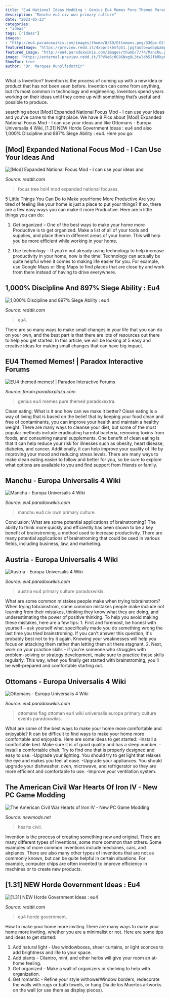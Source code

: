 ```yaml
---
title: "Eu4 National Ideas Modding : Genius Eu4 Memes Pure Themed Paradoxextra"
description: "Manchu eu4 civ own primary culture"
date: "2023-05-23"
categories:
- "ideas"
tags: ["ideas"]
images:
- "http://eu4.paradoxwikis.com/images/thumb/8/89/Ottomans.png/330px-Ottomans.png"
featuredImage: "https://preview.redd.it/4xbprsk6mfp51.jpg?auto=webp&amp;s=76b4ca9435db734938e99a0dce4dd521881fad55"
featured_image: "http://eu4.paradoxwikis.com/images/thumb/7/74/Manchu.png/330px-Manchu.png"
image: "https://external-preview.redd.it/TPVXe6j0C0GNxg9L3twldh5JfkRkp6HMTFKBuh6MnH0.jpg?auto=webp&amp;s=dbd141b2061067a01ac2168bb5b698769d3d14a2"
ShowToc: true
author: "Dr. Marques Runolfsdottir"
---
```



What is Invention?
Invention is the process of coming up with a new idea or product that has not been seen before. Invention can come from anything, but it’s most common in technology and engineering. Inventors spend years working on their ideas until they come up with something that’s useful and possible to produce.

	

		
searching about [Mod] Expanded National Focus Mod - I can use your ideas and you've came to the right place. We have 8 Pics about [Mod] Expanded National Focus Mod - I can use your ideas and like Ottomans - Europa Universalis 4 Wiki, [1.31] NEW Horde Government Ideas : eu4 and also 1,000% Discipline and 897% Siege Ability : eu4. Here you go:
		
    
## [Mod] Expanded National Focus Mod - I Can Use Your Ideas And

<img loading=lazy src="https://external-preview.redd.it/JH86ANqU6tik3QgvGpiZTZo3CsQpENE-WSOQtD5EiYU.png?auto=webp&amp;s=f7a9a76ff01811a37c3f7c94e6ac2a3dc2eccd22" onerror="this.onerror=null;this.src='https://tse4.mm.bing.net/th?id=OIP.hBadLeXWdYAdhym-n62prgHaF-&amp;pid=15.1';" alt="[Mod] Expanded National Focus Mod - I can use your ideas and">

_Source: reddit.com_

>focus tree hoi4 mod expanded national focuses. 

	

5 Little Things You Can Do to Make yourHome More Productive
Are you tired of feeling like your home is just a place to put your things? If so, there are a few easy ways you can make it more Productive. Here are 5 little things you can do:
1. Get organized – One of the best ways to make your home more Productive is to get organized. Make a list of all of your tools and supplies, and place them in different areas of your home. This will help you be more efficient while working in your home.

2. Use technology – If you’re not already using technology to help increase productivity in your home, now is the time! Technology can actually be quite helpful when it comes to making life easier for you. For example, use Google Maps or Bing Maps to find places that are close by and work from there instead of having to drive everywhere.


    
## 1,000% Discipline And 897% Siege Ability : Eu4

<img loading=lazy src="https://external-preview.redd.it/TPVXe6j0C0GNxg9L3twldh5JfkRkp6HMTFKBuh6MnH0.jpg?auto=webp&amp;s=dbd141b2061067a01ac2168bb5b698769d3d14a2" onerror="this.onerror=null;this.src='https://tse3.mm.bing.net/th?id=OIP.QGKxR5O03HTNwdZ-TJLo0QHaEK&amp;pid=15.1';" alt="1,000% Discipline and 897% Siege Ability : eu4">

_Source: reddit.com_

>eu4. 

	

There are so many ways to make small changes in your life that you can do on your own, and the best part is that there are lots of resources out there to help you get started. In this article, we will be looking at 5 easy and creative ideas for making small changes that can have big impact.

    
## EU4 Themed Memes! | Paradox Interactive Forums

<img loading=lazy src="https://forumcontent.paradoxplaza.com/public/499862/Genius.jpg" onerror="this.onerror=null;this.src='https://tse3.mm.bing.net/th?id=OIP.tx2rQNJeltxxxxQSWZvNLwHaEF&amp;pid=15.1';" alt="EU4 themed memes! | Paradox Interactive Forums">

_Source: forum.paradoxplaza.com_

>genius eu4 memes pure themed paradoxextra. 

	

Clean eating: What is it and how can we make it better?
Clean eating is a way of living that is based on the belief that by keeping your food clean and free of contaminants, you can improve your health and maintain a healthy weight. There are many ways to cleanse your diet, but some of the most popular methods include eradicating harmful bacteria, removing toxins from foods, and consuming natural supplements.
One benefit of clean eating is that it can help reduce your risk for illnesses such as obesity, heart disease, diabetes, and cancer. Additionally, it can help improve your quality of life by improving your mood and reducing stress levels. There are many ways to make clean eating easier to follow and better for you, so be sure to explore what options are available to you and find support from friends or family.

    
## Manchu - Europa Universalis 4 Wiki

<img loading=lazy src="http://eu4.paradoxwikis.com/images/thumb/7/74/Manchu.png/330px-Manchu.png" onerror="this.onerror=null;this.src='https://tse4.mm.bing.net/th?id=OIP.1yWV_tdXrDBaYuJYc-rpCgAAAA&amp;pid=15.1';" alt="Manchu - Europa Universalis 4 Wiki">

_Source: eu4.paradoxwikis.com_

>manchu eu4 civ own primary culture. 

	

Conclusion: What are some potential applications of brainstroming?
The ability to think more quickly and efficiently has been shown to be a key benefit of brainstroming, a method used to increase productivity. There are many potential applications of brainstroming that could be used in various fields, including business, law, and marketing.

    
## Austria - Europa Universalis 4 Wiki

<img loading=lazy src="http://eu4.paradoxwikis.com/images/thumb/7/7f/Austria.png/330px-Austria.png" onerror="this.onerror=null;this.src='https://tse2.mm.bing.net/th?id=OIP.e6sV69PagdADXtqk3hZ7IgAAAA&amp;pid=15.1';" alt="Austria - Europa Universalis 4 Wiki">

_Source: eu4.paradoxwikis.com_

>austria eu4 primary culture paradoxwikis. 

	

What are some common mistakes people make when trying tobrainstrom?
When trying tobrainstrom, some common mistakes people make include not learning from their mistakes, thinking they know what they are doing, and underestimating the power of positive thinking. To help you avoid making these mistakes, here are a few tips: 1. First and foremost, be honest with yourself – ask yourself what specifically made you do something wrong the last time you tried brainstroming. If you can't answer this question, it's probably best not to try it again. Knowing your weaknesses will help you focus on attacking them rather than letting them sit there stagnant. 2. Next, work on your practice skills – if you're someone who struggles with problem-solving or strategy development, make sure to practice these skills regularly. This way, when you finally get started with brainstroming, you'll be well-prepared and comfortable starting out. 
    
## Ottomans - Europa Universalis 4 Wiki

<img loading=lazy src="http://eu4.paradoxwikis.com/images/thumb/8/89/Ottomans.png/330px-Ottomans.png" onerror="this.onerror=null;this.src='https://tse1.mm.bing.net/th?id=OIP.xaS0P2TS9LUfTfvRy0AlgQAAAA&amp;pid=15.1';" alt="Ottomans - Europa Universalis 4 Wiki">

_Source: eu4.paradoxwikis.com_

>ottomans flag ottoman eu4 wiki universalis europa primary culture events paradoxwikis. 

	

What are some of the best ways to make your home more comfortable and enjoyable?
It can be difficult to find ways to make your home more comfortable and enjoyable. Here are some ideas to get started: 
-Install a comfortable bed. Make sure it is of good quality and has a sleep number.
-Install a comfortable chair. Try to find one that is properly designed and easy to use.
-Upgrade your lighting. You should try to get light that relaxes the eye and makes you feel at ease.
-Upgrade your appliances. You should upgrade your dishwasher, oven, microwave, and refrigerator so they are more efficient and comfortable to use. 
-Improve your ventilation system.

    
## The American Civil War Hearts Of Iron IV - New PC Game Modding

<img loading=lazy src="https://newmods.net/wp-content/uploads/2021/07/the-american-civil-war-2.jpg" onerror="this.onerror=null;this.src='https://tse3.mm.bing.net/th?id=OIP.iCc35fIk-RjkRCY9Eq3_JQHaEK&amp;pid=15.1';" alt="The American Civil War Hearts of Iron IV - New PC Game Modding">

_Source: newmods.net_

>hearts civil. 

	

Invention is the process of creating something new and original. There are many different types of inventions, some more common than others. Some examples of more common inventions include medicines, cars, and airplanes. There are also many other types of inventions that are not as commonly known, but can be quite helpful in certain situations. For example, computer chips are often invented to improve efficiency in machines or to create new products.

    
## [1.31] NEW Horde Government Ideas : Eu4

<img loading=lazy src="https://preview.redd.it/4xbprsk6mfp51.jpg?auto=webp&amp;s=76b4ca9435db734938e99a0dce4dd521881fad55" onerror="this.onerror=null;this.src='https://tse2.mm.bing.net/th?id=OIP.FJBkVc6q-GCfB5AjZo6XSAHaDx&amp;pid=15.1';" alt="[1.31] NEW Horde Government Ideas : eu4">

_Source: reddit.com_

>eu4 horde government. 

	

How to make your home more inviting
There are many ways to make your home more inviting, whether you are a minimalist or not. Here are some tips and ideas to get started:
1. Add natural light - Use windowboxes, sheer curtains, or light sconces to add brightness and life to your space.
2. Add plants - Cilantro, mint, and other herbs will give your room an at-home feeling.
3. Get organized - Make a wall of organizers or shelving to help with organization.
4. Get romantic - Refine your style withowerWindow borders, redecorate the walls with rugs or bath towels, or hang Dia de los Muertos artworks on the wall (or use them as display pieces).

